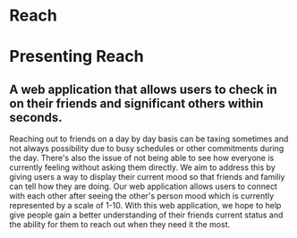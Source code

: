 # Reach

# Presenting Reach
## A web application that allows users to check in on their friends and significant others within seconds.
Reaching out to friends on a day by day basis can be taxing sometimes and not always possibility due to busy schedules or other commitments during the day. There's also the issue of not being able to see how everyone is currently feeling without asking them directly. We aim to address this by giving users a way to display their current mood so that friends and familiy can tell how they are doing. Our web application allows users to connect with each other after seeing the other's person mood which is currently represented by a scale of 1-10. With this web application, we hope to help give people gain a better understanding of their friends current status and the ability for them to reach out when they need it the most.